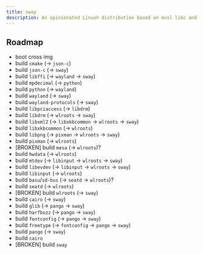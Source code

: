 ```yaml
---
title: sway
description: An opinionated Linux® distribution based on musl libc and toybox
---
```


## Roadmap
- boot cross img
- build `cmake` (-> `json-c`)
- build `json-c` (-> `sway`)
- build `libffi` (-> `wayland` -> `sway`)
- build `mpdecimal` (-> `python`)
- build `python` (-> `wayland`)
- build `wayland` (-> `sway`)
- build `wayland-protocols` (-> `sway`)
- build `libpciaccess` (-> `libdrm`)
- build `libdrm` (-> `wlroots` -> `sway`)
- build `libxml2` (-> `libxkbcommon` -> `wlroots` -> `sway`)
- build `libxkbcommon` (-> `wlroots`)
- build `libpng` (-> `pixman` -> `wlroots` -> `sway`)
- build `pixman` (-> `wlroots`)
- [BROKEN] build `mesa` (-> `wlroots`)?
- build `hwdata` (-> `wlroots`)
- build `mtdev` (-> `libinput` -> `wlroots` -> `sway`)
- build `libevdev` (-> `libinput` -> `wlroots` -> `sway`)
- build `libinput` (-> `wlroots`)
- build `basu`/`sd-bus` (-> `seatd` -> `wlroots`)?
- build `seatd` (-> `wlroots`)
- [BROKEN] build `wlroots` (-> `sway`)
- build `cairo` (-> `sway`)
- build `glib` (-> `pango` -> `sway`)
- build `harfbuzz` (-> `pango` -> `sway`)
- build `fontconfig` (-> `pango` -> `sway`)
- build `freetype` (-> `fontconfig` -> `pango` -> `sway`)
- build `pango` (-> `sway`)
- build `cairo`
- [BROKEN] build `sway`
